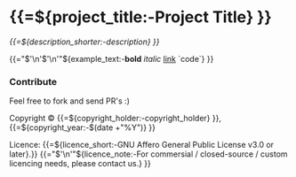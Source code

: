 # {{=${project_title:-Project Title} }}
*{{=${description_shorter:-description} }}*

{{="$'\n'$'\n'"${example_text:-__bold__ *italic* [link](https://example.com) \`code\`} }}
 

### Contribute

Feel free to fork and send PR's :)

Copyright © {{=${copyright_holder:-copyright_holder} }}, {{=${copyright_year:-$(date +"%Y")} }}

Licence: {{=${licence_short:-GNU Affero General Public License v3.0 or later}.}}
{{="$'\n'"${licence_note:-For commersial / closed-source / custom licencing needs, please contact us.} }}

